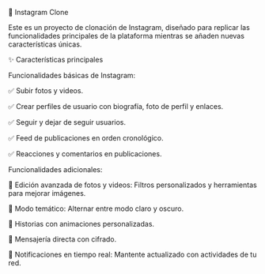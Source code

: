 📸 Instagram Clone

Este es un proyecto de clonación de Instagram, diseñado para replicar las funcionalidades principales de la plataforma mientras se añaden nuevas características únicas. 

✨ Características principales

Funcionalidades básicas de Instagram:

✅ Subir fotos y videos.

✅ Crear perfiles de usuario con biografía, foto de perfil y enlaces.

✅ Seguir y dejar de seguir usuarios.

✅ Feed de publicaciones en orden cronológico.

✅ Reacciones y comentarios en publicaciones.

Funcionalidades adicionales:

🚀 Edición avanzada de fotos y videos: Filtros personalizados y herramientas para mejorar imágenes.

🚀 Modo temático: Alternar entre modo claro y oscuro.

🚀 Historias con animaciones personalizadas.

🚀 Mensajería directa con cifrado.

🚀 Notificaciones en tiempo real: Mantente actualizado con actividades de tu red.

